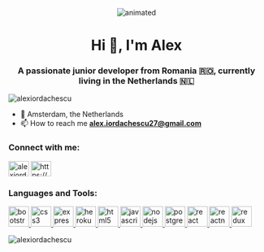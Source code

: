 <p align="center">
  <img src="https://media.giphy.com/media/GnTHlXYp08VDJllWj7/giphy.gif" alt="animated" />
</p>

<h1 align="center">Hi 👋, I'm Alex</h1>
<h3 align="center">A passionate junior developer from Romania 🇷🇴, currently living in the Netherlands 🇳🇱  </h3>

<p align="left"> <img src="https://komarev.com/ghpvc/?username=alexiordachescu&label=Profile%20views&color=0e75b6&style=flat" alt="alexiordachescu" /> </p> 

- 📍 Amsterdam, the Netherlands
- 📫 How to reach me **alex.iordachescu27@gmail.com**

<h3 align="left">Connect with me:</h3>
<p align="left">
<a href="https://linkedin.com/in/alexiordachescu" target="blank"><img align="center" src="https://cdn.jsdelivr.net/npm/simple-icons@3.0.1/icons/linkedin.svg" alt="alexiordachescu" height="30" width="40" /></a>
<a href="https://fb.com/iordachescu.alexandru/" target="blank"><img align="center" src="https://cdn.jsdelivr.net/npm/simple-icons@3.0.1/icons/facebook.svg" alt="https://www.facebook.com/iordachescu.alexandru/" height="30" width="40" /></a>
</p>

<h3 align="left">Languages and Tools:</h3>
<p align="left"> <a href="https://getbootstrap.com" target="_blank"> <img src="https://devicons.github.io/devicon/devicon.git/icons/bootstrap/bootstrap-plain.svg" alt="bootstrap" width="40" height="40"/> </a> <a href="https://www.w3schools.com/css/" target="_blank"> <img src="https://devicons.github.io/devicon/devicon.git/icons/css3/css3-original-wordmark.svg" alt="css3" width="40" height="40"/> </a> <a href="https://expressjs.com" target="_blank"> <img src="https://devicons.github.io/devicon/devicon.git/icons/express/express-original-wordmark.svg" alt="express" width="40" height="40"/> </a> <a href="https://heroku.com" target="_blank"> <img src="https://www.vectorlogo.zone/logos/heroku/heroku-icon.svg" alt="heroku" width="40" height="40"/> </a> <a href="https://www.w3.org/html/" target="_blank"> <img src="https://devicons.github.io/devicon/devicon.git/icons/html5/html5-original-wordmark.svg" alt="html5" width="40" height="40"/> </a> <a href="https://developer.mozilla.org/en-US/docs/Web/JavaScript" target="_blank"> <img src="https://devicons.github.io/devicon/devicon.git/icons/javascript/javascript-original.svg" alt="javascript" width="40" height="40"/> </a> <a href="https://nodejs.org" target="_blank"> <img src="https://devicons.github.io/devicon/devicon.git/icons/nodejs/nodejs-original-wordmark.svg" alt="nodejs" width="40" height="40"/> </a> <a href="https://www.postgresql.org" target="_blank"> <img src="https://devicons.github.io/devicon/devicon.git/icons/postgresql/postgresql-original-wordmark.svg" alt="postgresql" width="40" height="40"/> </a> <a href="https://reactjs.org/" target="_blank"> <img src="https://devicons.github.io/devicon/devicon.git/icons/react/react-original-wordmark.svg" alt="react" width="40" height="40"/> </a> <a href="https://reactnative.dev/" target="_blank"> <img src="https://reactnative.dev/img/header_logo.svg" alt="reactnative" width="40" height="40"/> </a> <a href="https://redux.js.org" target="_blank"> <img src="https://devicons.github.io/devicon/devicon.git/icons/redux/redux-original.svg" alt="redux" width="40" height="40"/> </a> </p>

<p><img align="center" src="https://github-readme-stats.vercel.app/api/top-langs?username=alexiordachescu&show_icons=true&theme=dracula&locale=en&layout=compact" alt="alexiordachescu" /></p> 
